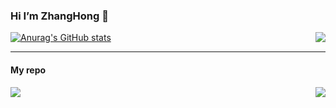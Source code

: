 ### Hi I’m ZhangHong 👋

[![Anurag's GitHub stats](https://github-readme-stats.vercel.app/api?username=985492783&show_icons=true&hide_border=true&theme=radical)](https://github.com/anuraghazra/github-readme-stats)
<img align="right" src="https://github-readme-stats.vercel.app/api/top-langs/?username=985492783">


***

#### My repo

<img align="left" src="https://github-readme-stats.vercel.app/api/pin/?username=985492783&repo=ThreadPool-Agent">

<img align="right" src="https://github-readme-stats.vercel.app/api/pin/?username=985492783&repo=nacos">
